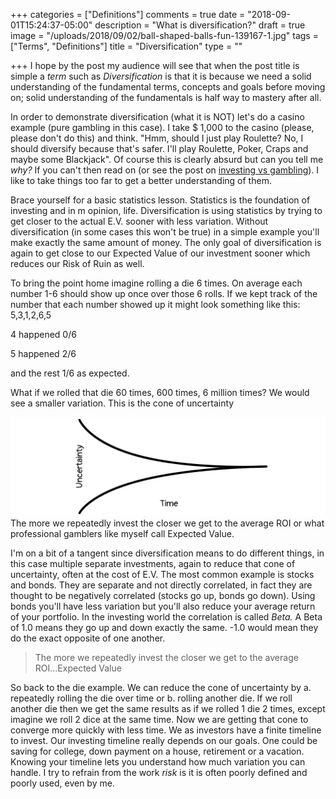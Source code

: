 +++
categories = ["Definitions"]
comments = true
date = "2018-09-01T15:24:37-05:00"
description = "What is diversification?"
draft = true
image = "/uploads/2018/09/02/ball-shaped-balls-fun-139167-1.jpg"
tags = ["Terms", "Definitions"]
title = "Diversification"
type = ""

+++
I hope by the post my audience will see that when the post title is simple a _term_ such as _Diversification_ is that it is because we need a solid understanding of the fundamental terms, concepts and goals before moving on; solid understanding of the fundamentals is half way to mastery after all.

In order to demonstrate diversification (what it is NOT) let's do a casino example (pure gambling in this case). I take $ 1,000 to the casino (please, please don't do this) and think. "Hmm, should I just play Roulette? No, I should diversify because that's safer. I'll play Roulette, Poker, Craps and maybe some Blackjack". Of course this is clearly absurd but can you tell me _why?_ If you can't then read on (or see the post on [investing vs gambling](http://www.bettingonsuccess.com/post/investing-vs-gambling "Investing vs Gambling")).  I like to take things too far to get a better understanding of them.

Brace yourself for a basic statistics lesson. Statistics is the foundation of investing and in m opinion, life. Diversification is using statistics by trying to get closer to the actual E.V. sooner with less variation. Without diversification (in some cases this won't be true) in a simple example you'll make exactly the same amount of money. The only goal of diversification is again to get close to our Expected Value of our investment sooner which reduces our Risk of Ruin as well.

To bring the point home imagine rolling a die 6 times. On average each number 1-6 should show up once over those 6 rolls. If we kept track of the number that each number showed up it might look something like this: 5,3,1,2,6,5

4 happened 0/6

5 happened 2/6

and the rest 1/6 as expected.

What if we rolled that die 60 times, 600 times, 6 million times? We would see a smaller variation. This is the cone of uncertainty

![](/uploads/2018/08/30/cone_of_uncertainty.jpg)The more we repeatedly invest the closer we get to the average ROI or what professional gamblers like myself call Expected Value.

I'm on a bit of a tangent since diversification means to do different things, in this case multiple separate investments, again to reduce that cone of uncertainty, often at the cost of E.V. The most common example is stocks and bonds. They are separate and not directly correlated, in fact they are thought to be negatively correlated (stocks go up, bonds go down). Using bonds you'll have less variation but you'll also reduce your average return of your portfolio. In the investing world the correlation is called _Beta._ A Beta of 1.0 means they go up and down exactly the same. -1.0 would mean they do the exact opposite of one another.

> The more we repeatedly invest the closer we get to the average ROI...Expected Value

So back to the die example. We can reduce the cone of uncertainty by a. repeatedly rolling the die over time or b. rolling another die. If we roll another die then we get the same results as if we rolled 1 die 2 times, except imagine we roll 2 dice at the same time. Now we are getting that cone to converge more quickly with less time. We as investors have a finite timeline to invest. Our investing timeline really depends on our goals. One could be saving for college, down payment on a house, retirement or a vacation. Knowing your timeline lets you understand how much variation you can handle. I try to refrain from the work _risk_ is it is often poorly defined and poorly used, even by me.